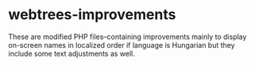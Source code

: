 # webtrees-improvements
These are modified PHP files–containing improvements mainly to display on-screen names in localized order if language is Hungarian but they include some text adjustments as well.
